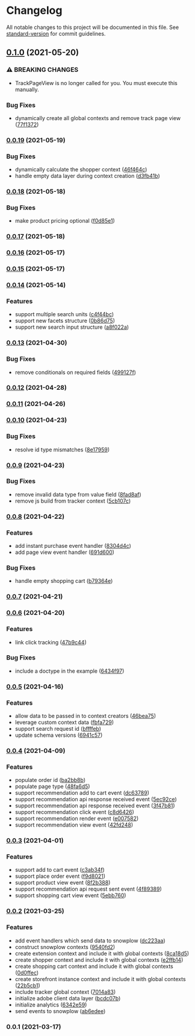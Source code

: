 # Changelog

All notable changes to this project will be documented in this file. See [standard-version](https://github.com/conventional-changelog/standard-version) for commit guidelines.

## [0.1.0](https://github.com/adobe/magento-storefront-event-collector/compare/v0.0.19...v0.1.0) (2021-05-20)


### ⚠ BREAKING CHANGES

* TrackPageView is no longer called for you. You must execute this manually.

### Bug Fixes

* dynamically create all global contexts and remove track page view ([77f1372](https://github.com/adobe/magento-storefront-event-collector/commit/77f1372c2612e1b5eedb28ada47fea32accfd917))

### [0.0.19](https://github.com/adobe/magento-storefront-event-collector/compare/v0.0.18...v0.0.19) (2021-05-19)


### Bug Fixes

* dynamically calculate the shopper context ([46f464c](https://github.com/adobe/magento-storefront-event-collector/commit/46f464c1c30296d198b371522e2543940c63d13a))
* handle empty data layer during context creation ([d3fb41b](https://github.com/adobe/magento-storefront-event-collector/commit/d3fb41b511a321d17b22ba143b18bafb5314a974))

### [0.0.18](https://github.com/adobe/magento-storefront-event-collector/compare/v0.0.17...v0.0.18) (2021-05-18)


### Bug Fixes

* make product pricing optional ([f0d85e1](https://github.com/adobe/magento-storefront-event-collector/commit/f0d85e1d523792a1b4d5f8304aaa011625995f14))

### [0.0.17](https://github.com/adobe/magento-storefront-event-collector/compare/v0.0.16...v0.0.17) (2021-05-18)

### [0.0.16](https://github.com/adobe/magento-storefront-event-collector/compare/v0.0.15...v0.0.16) (2021-05-17)

### [0.0.15](https://github.com/adobe/magento-storefront-event-collector/compare/v0.0.14...v0.0.15) (2021-05-17)

### [0.0.14](https://github.com/adobe/magento-storefront-event-collector/compare/v0.0.13...v0.0.14) (2021-05-14)


### Features

* support multiple search units ([c4f44bc](https://github.com/adobe/magento-storefront-event-collector/commit/c4f44bcd2329e53ba43d736316ec5f031048e748))
* support new facets structure ([0b86d75](https://github.com/adobe/magento-storefront-event-collector/commit/0b86d75d5a156d0e5b31582b92c911bc35389fb5))
* support new search input structure ([a8f022a](https://github.com/adobe/magento-storefront-event-collector/commit/a8f022afb4fe4e88d348591dac22bf4365fe67af))

### [0.0.13](https://github.com/adobe/magento-storefront-event-collector/compare/v0.0.12...v0.0.13) (2021-04-30)


### Bug Fixes

* remove conditionals on required fields ([499127f](https://github.com/adobe/magento-storefront-event-collector/commit/499127fa723c9249bd3ff846d653967f6aba901b))

### [0.0.12](https://github.com/adobe/magento-storefront-event-collector/compare/v0.0.11...v0.0.12) (2021-04-28)

### [0.0.11](https://github.com/adobe/magento-storefront-event-collector/compare/v0.0.10...v0.0.11) (2021-04-26)

### [0.0.10](https://github.com/adobe/magento-storefront-event-collector/compare/v0.0.9...v0.0.10) (2021-04-23)


### Bug Fixes

* resolve id type mismatches ([8e17959](https://github.com/adobe/magento-storefront-event-collector/commit/8e1795928f40f19c4d98d7a4548330c6ecccba42))

### [0.0.9](https://github.com/adobe/magento-storefront-event-collector/compare/v0.0.8...v0.0.9) (2021-04-23)


### Bug Fixes

* remove invalid data type from value field ([8fad8af](https://github.com/adobe/magento-storefront-event-collector/commit/8fad8afb7efb885308f16af1463bfbab31345176))
* remove js build from tracker context ([5cb107c](https://github.com/adobe/magento-storefront-event-collector/commit/5cb107c80de94954ff001b7070c341443e08480d))

### [0.0.8](https://github.com/adobe/magento-storefront-event-collector/compare/v0.0.7...v0.0.8) (2021-04-22)


### Features

* add instant purchase event handler ([8304d4c](https://github.com/adobe/magento-storefront-event-collector/commit/8304d4c9941e00110ef2026483c016d5acc47edb))
* add page view event handler ([691d600](https://github.com/adobe/magento-storefront-event-collector/commit/691d600bfa5d333682a6ad8ff6683fc2692b2474))


### Bug Fixes

* handle empty shopping cart ([b79364e](https://github.com/adobe/magento-storefront-event-collector/commit/b79364eeadc564617a61b03fee9c90b1eed0c844))

### [0.0.7](https://github.com/adobe/magento-storefront-event-collector/compare/v0.0.6...v0.0.7) (2021-04-21)

### [0.0.6](https://github.com/adobe/magento-storefront-event-collector/compare/v0.0.5...v0.0.6) (2021-04-20)


### Features

* link click tracking ([47b9c44](https://github.com/adobe/magento-storefront-event-collector/commit/47b9c440d03b0e6ebfca71b8fd0052db1f98730d))


### Bug Fixes

* include a doctype in the example ([6434f97](https://github.com/adobe/magento-storefront-event-collector/commit/6434f97c54957da2d3df2ac5fc80d1b4c49598e4))

### [0.0.5](https://github.com/adobe/magento-storefront-event-collector/compare/v0.0.4...v0.0.5) (2021-04-16)


### Features

* allow data to be passed in to context creators ([46bea75](https://github.com/adobe/magento-storefront-event-collector/commit/46bea75924ee61fb87708479f783bb5952367daa))
* leverage custom context data ([fbfa729](https://github.com/adobe/magento-storefront-event-collector/commit/fbfa729ca713285dce954499d7436dcf833d1d2d))
* support search request id ([bffffeb](https://github.com/adobe/magento-storefront-event-collector/commit/bffffeb1a96d7af597a9cb268024ee42cbe3f61a))
* update schema versions ([6941c57](https://github.com/adobe/magento-storefront-event-collector/commit/6941c577a895a4cce253f9c5523577a5a4e9bdf0))

### [0.0.4](https://github.com/adobe/magento-storefront-event-collector/compare/v0.0.3...v0.0.4) (2021-04-09)


### Features

* populate order id ([ba2bb8b](https://github.com/adobe/magento-storefront-event-collector/commit/ba2bb8b1c85b7013c278d3db72ca6ca8b3c0c12a))
* populate page type ([48fa6d5](https://github.com/adobe/magento-storefront-event-collector/commit/48fa6d5ef365e0c67d1e159ca937c40a6a79b32a))
* support recommendation add to cart event ([dc63789](https://github.com/adobe/magento-storefront-event-collector/commit/dc637899a15f1ad6c69eed700d1ca2fdd3b9eef9))
* support recommendation api response received event ([5ec92ce](https://github.com/adobe/magento-storefront-event-collector/commit/5ec92ce343c46347a124b30065468b8ce3f9b166))
* support recommendation api response received event ([3f47b81](https://github.com/adobe/magento-storefront-event-collector/commit/3f47b812cf3dc99d6edf64aeb78b8e5520d66278))
* support recommendation click event ([c8d6426](https://github.com/adobe/magento-storefront-event-collector/commit/c8d6426d7a1695e877b9e0c4d29c35567651bf24))
* support recommendation render event ([e007582](https://github.com/adobe/magento-storefront-event-collector/commit/e007582eecf5c5c2c554d1d31c3105534a0f3625))
* support recommendation view event ([42fd248](https://github.com/adobe/magento-storefront-event-collector/commit/42fd248812b67de4931fab1a4362272c5e003964))

### [0.0.3](https://github.com/adobe/magento-storefront-event-collector/compare/v0.0.2...v0.0.3) (2021-04-01)


### Features

* support add to cart event ([c3ab34f](https://github.com/adobe/magento-storefront-event-collector/commit/c3ab34f9cce1be92c1cc7e6d9699b9890c84ca84))
* support place order event ([f9d8021](https://github.com/adobe/magento-storefront-event-collector/commit/f9d8021ce3e47ec833b581669c553d3727582117))
* support product view event ([8f2b388](https://github.com/adobe/magento-storefront-event-collector/commit/8f2b388340e4e2a49bb162a2ba5809dfbe93ed86))
* support recommendation api request sent event ([4f89389](https://github.com/adobe/magento-storefront-event-collector/commit/4f893892b50a614587f22594d73e473dcfbc3e13))
* support shopping cart view event ([5ebb760](https://github.com/adobe/magento-storefront-event-collector/commit/5ebb760917c3fa329a53296101869c361deb706f))

### [0.0.2](https://github.com/adobe/magento-storefront-event-collector/compare/v0.0.1...v0.0.2) (2021-03-25)


### Features

* add event handlers which send data to snowplow ([dc223aa](https://github.com/adobe/magento-storefront-event-collector/commit/dc223aa1427f3adb870596d44ad7e725fe98b97a))
* construct snowplow contexts ([9540fd2](https://github.com/adobe/magento-storefront-event-collector/commit/9540fd2ecafa9c9a67f4caf0a4ee044351fe70b5))
* create extension context and include it with global contexts ([8ca18d5](https://github.com/adobe/magento-storefront-event-collector/commit/8ca18d5b830261c7683644e1f09d89071e337d3f))
* create shopper context and include it with global contexts ([e2ffb14](https://github.com/adobe/magento-storefront-event-collector/commit/e2ffb1498e3b09d9323134fe626bbdd06775edc5))
* create shopping cart context and include it with global contexts ([0d0ffec](https://github.com/adobe/magento-storefront-event-collector/commit/0d0ffecb0a322a7ca458d4a5c3a90b9515cbf144))
* create storefront instance context and include it with global contexts ([22b5cb1](https://github.com/adobe/magento-storefront-event-collector/commit/22b5cb1afc2637af8aee2770815e02ea99b45801))
* include tracker global context ([7014a83](https://github.com/adobe/magento-storefront-event-collector/commit/7014a8369ed2b4e958a20379dee58f5e9924a6c9))
* initialize adobe client data layer ([bcdc07b](https://github.com/adobe/magento-storefront-event-collector/commit/bcdc07b1a69803bb9b9f9090d4a0bca9cb2f001d))
* initialize analytics ([6342e59](https://github.com/adobe/magento-storefront-event-collector/commit/6342e5907b02563d0b3e91458922394709c4c54b))
* send events to snowplow ([ab6edee](https://github.com/adobe/magento-storefront-event-collector/commit/ab6edee27d9dae18a8d438ad138e30b01cbb2b63))

### 0.0.1 (2021-03-17)
